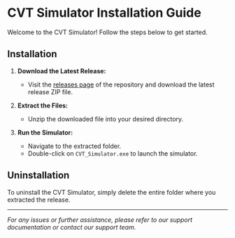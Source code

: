 # CVT Simulator Installation Guide

Welcome to the CVT Simulator! Follow the steps below to get started.

## Installation

1. **Download the Latest Release:**
   - Visit the [releases page](https://github.com/gr812b/CVT-Simulator/releases) of the repository and download the latest release ZIP file.

2. **Extract the Files:**
   - Unzip the downloaded file into your desired directory.

3. **Run the Simulator:**
   - Navigate to the extracted folder.
   - Double-click on `CVT_Simulator.exe` to launch the simulator.

## Uninstallation

To uninstall the CVT Simulator, simply delete the entire folder where you extracted the release.

---

*For any issues or further assistance, please refer to our support documentation or contact our support team.*
